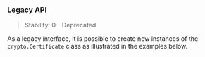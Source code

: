 ### Legacy API

> Stability: 0 - Deprecated

As a legacy interface, it is possible to create new instances of
the `crypto.Certificate` class as illustrated in the examples below.
